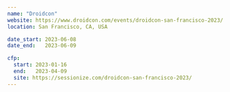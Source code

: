 ```yaml
---
name: "Droidcon"
website: https://www.droidcon.com/events/droidcon-san-francisco-2023/
location: San Francisco, CA, USA

date_start: 2023-06-08
date_end:   2023-06-09

cfp:
  start: 2023-01-16
  end:   2023-04-09
  site: https://sessionize.com/droidcon-san-francisco-2023/
---
```

